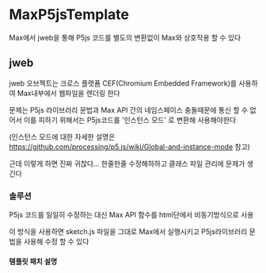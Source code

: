 # MaxP5jsTemplate

Max에서 jweb을 통해 P5js 코드를 별도의 변환없이 Max와 상호작용 할 수 있다

## jweb

jweb 오브젝트는 크로스 플랫폼 CEF(Chromium Embedded Framework)를 사용하여 Max내부에서 웹파일을 렌더링 한다

문제는 P5js 라이브러리 문법과 Max API 간의 네임스페이스 충돌때문에 통신 할 수 없어서
이를 피하기 위해서는 P5js코드를 '인스턴스 모드' 로 변환해 사용해야한다

(인스턴스 모드에 대한 자세한 설명은 https://github.com/processing/p5.js/wiki/Global-and-instance-mode 참고)

근데 이렇게 하면 진짜 귀찮다... 
한줄한줄 수정해하하고 클래스 파일 관리에 문제가 생긴다

### 솔루션

P5js 코드를 일일히 수정하는 대신 Max API 함수를 html단에서 비동기방식으로 사용

이 방식을 사용하면 sketch.js 파일을 그대로 Max에서 실행시키고 P5js라이브러리 문법을 사용해 수정 할 수 있다

#### 템플릿 패치 설명



